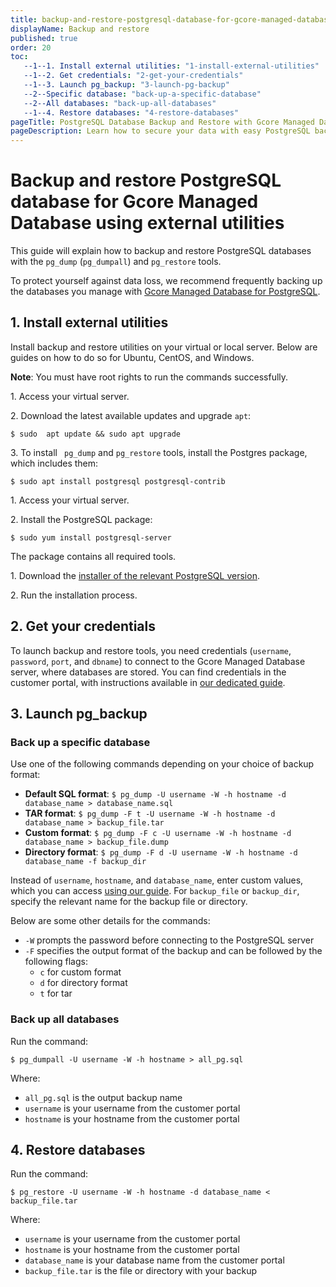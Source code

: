 ```yaml
---
title: backup-and-restore-postgresql-database-for-gcore-managed-database-using-external-utilities
displayName: Backup and restore
published: true
order: 20
toc:
   --1--1. Install external utilities: "1-install-external-utilities"
   --1--2. Get credentials: "2-get-your-credentials"
   --1--3. Launch pg_backup: "3-launch-pg-backup"
   --2--Specific database: "back-up-a-specific-database"
   --2--All databases: "back-up-all-databases" 
   --1--4. Restore databases: "4-restore-databases"
pageTitle: PostgreSQL Database Backup and Restore with Gcore Managed Database | Gcore
pageDescription: Learn how to secure your data with easy PostgreSQL backup and restore on Gcore Managed Database using pg_dump and pg_restore tools.
---
```

# Backup and restore PostgreSQL database for Gcore Managed Database using external utilities 

This guide will explain how to backup and restore PostgreSQL databases with the ```pg_dump``` (```pg_dumpall```) and ```pg_restore``` tools.

To protect yourself against data loss, we recommend frequently backing up the databases you manage with <a href="https://gcore.com/docs/cloud/database-for-postgresql" target="_blank">Gcore Managed Database for PostgreSQL</a>.

## 1. Install external utilities

Install backup and restore utilities on your virtual or local server. Below are guides on how to do so for Ubuntu, CentOS, and Windows.

**Note**: You must have root rights to run the commands successfully.  

<expandable-element title="Ubuntu 22.04">

1\. Access your virtual server.

2\. Download the latest available updates and upgrade ```apt```:

```
$ sudo  apt update && sudo apt upgrade
```

3\. To install ``` pg_dump``` and ```pg_restore``` tools, install the Postgres package, which includes them:

```
$ sudo apt install postgresql postgresql-contrib
```
</expandable-element>

<expandable-element title="CentOS 7">

1\. Access your virtual server.

2\. Install the PostgreSQL package:

```
$ sudo yum install postgresql-server
```

The package contains all required tools.

</expandable-element>

<expandable-element title="Windows">

1\. Download the <a href="https://www.enterprisedb.com/downloads/postgres-postgresql-downloads" target="_blank">installer of the relevant PostgreSQL version</a>.

2\. Run the installation process.

</expandable-element>

## 2. Get your credentials

To launch backup and restore tools, you need credentials (``username``, ```password```, ```port```, and ```dbname```) to connect to the Gcore Managed Database server, where databases are stored. You can find credentials in the customer portal, with instructions available in <a href="https://gcore.com/docs/cloud/database-for-postgresql/manage-postgresql-servers#get-your-credentials" target="_blank">our dedicated guide</a>. 

## 3. Launch pg_backup

### Back up a specific database

Use one of the following commands depending on your choice of backup format:

- **Default SQL format**: ```$ pg_dump -U username -W -h hostname -d database_name > database_name.sql``` 
- **TAR format**: ```$ pg_dump -F t -U username -W -h hostname -d database_name > backup_file.tar```
- **Custom format**: ```$ pg_dump -F c -U username -W -h hostname -d database_name > backup_file.dump```
- **Directory format**: ```$ pg_dump -F d -U username -W -h hostname -d database_name -f backup_dir```

Instead of ```username```, ```hostname```, and ```database_name```, enter custom values, which you can access <a href="https://gcore.com/docs/cloud/database-for-postgresql/manage-postgresql-servers#get-your-credentials" target="_blank">using our guide</a>. For ```backup_file``` or ```backup_dir```, specify the relevant name for the backup file or directory.

Below are some other details for the commands:

- ```-W``` prompts the password before connecting to the PostgreSQL server
- ```-F``` specifies the output format of the backup and can be followed by the following flags:
   - ```c``` for custom format
   - ```d``` for directory format
   - ```t``` for tar

### Back up all databases

Run the command:

```
$ pg_dumpall -U username -W -h hostname > all_pg.sql
```

Where: 

- ```all_pg.sql``` is the output backup name
- ```username``` is your username from the customer portal
- ```hostname``` is your hostname from the customer portal

## 4. Restore databases

Run the command: 

```
$ pg_restore -U username -W -h hostname -d database_name < backup_file.tar
```

Where: 

- ```username``` is your username from the customer portal
- ```hostname``` is your hostname from the customer portal  
- ```database_name``` is your database name from the customer portal
- ```backup_file.tar``` is the file or directory with your backup